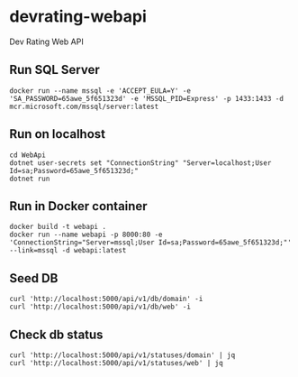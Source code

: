 # devrating-webapi
Dev Rating Web API

## Run SQL Server

```
docker run --name mssql -e 'ACCEPT_EULA=Y' -e 'SA_PASSWORD=65awe_5f651323d' -e 'MSSQL_PID=Express' -p 1433:1433 -d mcr.microsoft.com/mssql/server:latest
```

## Run on localhost

```
cd WebApi
dotnet user-secrets set "ConnectionString" "Server=localhost;User Id=sa;Password=65awe_5f651323d;"
dotnet run
```

## Run in Docker container

```
docker build -t webapi .
docker run --name webapi -p 8000:80 -e 'ConnectionString="Server=mssql;User Id=sa;Password=65awe_5f651323d;"' --link=mssql -d webapi:latest
```

## Seed DB

```
curl 'http://localhost:5000/api/v1/db/domain' -i
curl 'http://localhost:5000/api/v1/db/web' -i
```

## Check db status

```
curl 'http://localhost:5000/api/v1/statuses/domain' | jq
curl 'http://localhost:5000/api/v1/statuses/web' | jq
```

